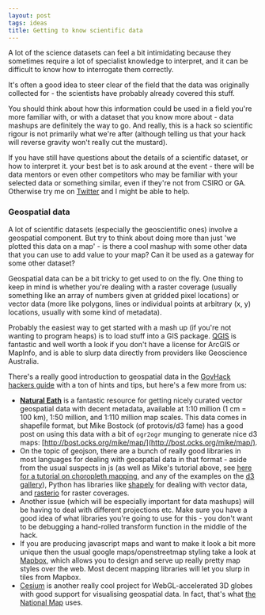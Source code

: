 ```yaml
---
layout: post
tags: ideas
title: Getting to know scientific data
---
```


A lot of the science datasets can feel a bit intimidating because they sometimes require a lot of specialist knowledge to interpret, and it can be difficult to know how to interrogate them correctly.

It's often a good idea to steer clear of the field that the data was originally collected for - the scientists have probably already covered this stuff.

You should think about how this information could be used in a field you're more familiar with, or with a dataset that you know more about - data mashups are definitely the way to go. And really, this is a hack so scientific rigour is not primarily what we're after (although telling us that your hack will reverse gravity won't really cut the mustard).

If you have still have questions about the details of a scientific dataset, or how to interpret it. your best bet is to ask around at the event - there will be data mentors or even other competitors who may be familiar with your selected data or something similar, even if they're not from CSIRO or GA. Otherwise try me on [Twitter](http://twitter.com/jesserobertson) and I might be able to help.

### Geospatial data

A lot of scientific datasets (especially the geoscientific ones) involve a geospatial component. But try to think about doing more than just 'we plotted this data on a map' - is there a cool mashup with some other data that you can use to add value to your map? Can it be used as a gateway for some other dataset?

Geospatial data can be a bit tricky to get used to on the fly. One thing to keep in mind is whether you're dealing with a raster coverage (usually something like an array of numbers given at gridded pixel locations) or vector data (more like polygons, lines or individual points at arbitrary (x, y) locations, usually with some kind of metadata).

Probably the easiest way to get started with a mash up (if you're not wanting to program heaps) is to load stuff into a GIS package. [QGIS](http://www.qgis.org/en/site/) is fantastic and well worth a look if you don't have a license for ArcGIS or MapInfo, and is able to slurp data directly from providers like Geoscience Australia.

There's a really good introduction to geospatial data in the [GovHack hackers guide](http://govhack-toolkit.readthedocs.org/technical/geographic-data/) with a ton of hints and tips, but here's a few more from us:

- [**Natural Eath**](http://www.naturalearthdata.com/) is a fantastic resource for getting nicely curated vector geospatial data with decent metadata, available at 1:10 million (1 cm = 100 km), 1:50 million, and 1:110 million map scales. This data comes in shapefile format, but Mike Bostock (of protovis/d3 fame) has a good post on using this data with a bit of `ogr2ogr` munging to generate nice d3 maps: [http://bost.ocks.org/mike/map/](http://bost.ocks.org/mike/map/).
- On the topic of geojson, there are a bunch of really good libraries in most languages for dealing with geospatial data in that format - aside from the usual suspects in js (as well as Mike's tutorial above, see [here for a tutorial on choropleth mapping](http://blog.visual.ly/how-to-make-choropleth-maps-in-d3/), and any of the examples on the [d3 gallery](https://github.com/mbostock/d3/wiki/Gallery)), Python has libraries like [shapely](https://github.com/Toblerity/Shapely) for dealing with vector data, and [rasterio](https://github.com/mapbox/rasterio) for raster coverages.
- Another issue (which will be especially important for data mashups) will be having to deal with different projections etc. Make sure you have a good idea of what libraries you're going to use for this - you don't want to be debugging a hand-rolled transform function in the middle of the hack.
- If you are producing javascript maps and want to make it look a bit more unique then the usual google maps/openstreetmap styling take a look at [Mapbox](https://www.mapbox.com/), which allows you to design and serve up really pretty map styles over the web. Most decent mapping libraries will let you slurp in tiles from Mapbox.
- [Cesium](http://cesiumjs.org/) is another really cool project for WebGL-accelerated 3D globes with good support for visualising geospatial data. In fact, that's what [the National Map](http://nationalmap.research.nicta.com.au/) uses.
